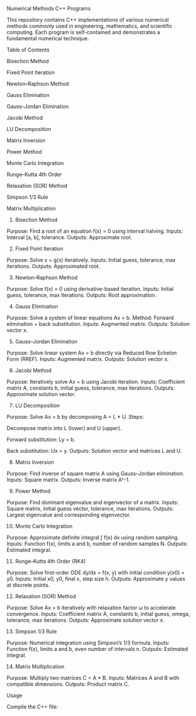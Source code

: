 Numerical Methods C++ Programs

This repository contains C++ implementations of various numerical methods commonly used in engineering, mathematics, and scientific computing. Each program is self-contained and demonstrates a fundamental numerical technique.

Table of Contents

Bisection Method

Fixed Point Iteration

Newton–Raphson Method

Gauss Elimination

Gauss–Jordan Elimination

Jacobi Method

LU Decomposition

Matrix Inversion

Power Method

Monte Carlo Integration

Runge–Kutta 4th Order

Relaxation (SOR) Method

Simpson 1/3 Rule

Matrix Multiplication

1. Bisection Method

Purpose: Find a root of an equation f(x) = 0 using interval halving.
Inputs: Interval [a, b], tolerance.
Outputs: Approximate root.

2. Fixed Point Iteration

Purpose: Solve x = g(x) iteratively.
Inputs: Initial guess, tolerance, max iterations.
Outputs: Approximated root.

3. Newton–Raphson Method

Purpose: Solve f(x) = 0 using derivative-based iteration.
Inputs: Initial guess, tolerance, max iterations.
Outputs: Root approximation.

4. Gauss Elimination

Purpose: Solve a system of linear equations Ax = b.
Method: Forward elimination + back substitution.
Inputs: Augmented matrix.
Outputs: Solution vector x.

5. Gauss–Jordan Elimination

Purpose: Solve linear system Ax = b directly via Reduced Row Echelon Form (RREF).
Inputs: Augmented matrix.
Outputs: Solution vector x.

6. Jacobi Method

Purpose: Iteratively solve Ax = b using Jacobi iteration.
Inputs: Coefficient matrix A, constants b, initial guess, tolerance, max iterations.
Outputs: Approximate solution vector.

7. LU Decomposition

Purpose: Solve Ax = b by decomposing A = L * U.
Steps:

Decompose matrix into L (lower) and U (upper).

Forward substitution: Ly = b.

Back substitution: Ux = y.
Outputs: Solution vector and matrices L and U.

8. Matrix Inversion

Purpose: Find inverse of square matrix A using Gauss–Jordan elimination.
Inputs: Square matrix.
Outputs: Inverse matrix A^-1.

9. Power Method

Purpose: Find dominant eigenvalue and eigenvector of a matrix.
Inputs: Square matrix, initial guess vector, tolerance, max iterations.
Outputs: Largest eigenvalue and corresponding eigenvector.

10. Monte Carlo Integration

Purpose: Approximate definite integral ∫ f(x) dx using random sampling.
Inputs: Function f(x), limits a and b, number of random samples N.
Outputs: Estimated integral.

11. Runge–Kutta 4th Order (RK4)

Purpose: Solve first-order ODE dy/dx = f(x, y) with initial condition y(x0) = y0.
Inputs: Initial x0, y0, final x, step size h.
Outputs: Approximate y values at discrete points.

12. Relaxation (SOR) Method

Purpose: Solve Ax = b iteratively with relaxation factor ω to accelerate convergence.
Inputs: Coefficient matrix A, constants b, initial guess, omega, tolerance, max iterations.
Outputs: Approximate solution vector x.

13. Simpson 1/3 Rule

Purpose: Numerical integration using Simpson’s 1/3 formula.
Inputs: Function f(x), limits a and b, even number of intervals n.
Outputs: Estimated integral.

14. Matrix Multiplication

Purpose: Multiply two matrices C = A * B.
Inputs: Matrices A and B with compatible dimensions.
Outputs: Product matrix C.

Usage

Compile the C++ file:
